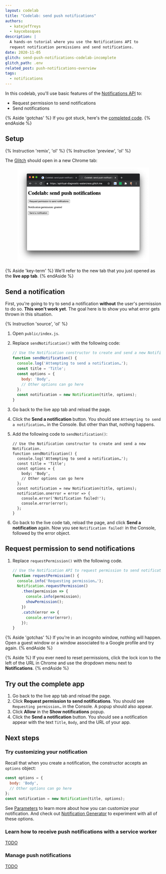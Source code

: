 ```yaml
---
layout: codelab
title: "Codelab: send push notifications"
authors: 
  - katejeffreys
  - kaycebasques
description: |
  A hands-on tutorial where you use the Notifications API to 
  request notification permissions and send notifications.
date: 2020-11-05
glitch: send-push-notifications-codelab-incomplete
glitch_path: .env
related_post: push-notifications-overview
tags:
  - notifications
---
```


In this codelab, you'll use basic features of the
[Notifications API](https://developer.mozilla.org/en-US/docs/Web/API/Notifications_API) to:

* Request permission to send notifications
* Send notifications

{% Aside 'gotchas' %}
  If you got stuck, here's the
  [completed code](https://glitch.com/edit/#!/send-push-notifications-codelab-complete).
{% endAside %}

## Setup

{% Instruction 'remix', 'ol' %}
{% Instruction 'preview', 'ol' %}

The [Glitch](https://glitch.com) should open in a new Chrome tab:

<figure class="w-figure">
  <img class="w-screenshot w-screenshot--filled" 
       src="live-app.jpg" 
       alt="A screenshot of the app.">
</figure>

{% Aside 'key-term' %}
  We'll refer to the new tab that you just opened as the **live app tab**.
{% endAside %}

## Send a notification

First, you're going to try to send a notification **without** the user's permission
to do so. **This won't work yet**. The goal here is to show you what error gets thrown
in this situation.

{% Instruction 'source', 'ol' %}
1. Open `public/index.js`.
1. Replace `sendNotification()` with the following code:

   ```js
   // Use the Notification constructor to create and send a new Notification.
   function sendNotification() {
     console.log('Attempting to send a notification…');
     const title = 'Title';
     const options = {
       body: 'Body',
       // Other options can go here
     };
     const notification = new Notification(title, options);
   }
   ```

1. Go back to the live app tab and reload the page.
1. Click the **Send a notification** button. You should see
   `Attempting to send a notification…` in the Console. But other than that,
   nothing happens.
1. Add the following code to `sendNotification()`:

   ```js/9-12/
   // Use the Notification constructor to create and send a new Notification.
   function sendNotification() {
     console.log('Attempting to send a notification…');
     const title = 'Title';
     const options = {
       body: 'Body',
       // Other options can go here
     };
     const notification = new Notification(title, options);
     notification.onerror = error => {
       console.error('Notification failed!');
       console.error(error);
     };
   }
   ```
1. Go back to the live code tab, reload the page, and click **Send a notification**
   again. Now you see `Notification failed!` in the Console, followed by the error object.

## Request permission to send notifications

1. Replace `requestPermission()` with the following code.

   ```js
   // Use the Notification API to request permission to send notifications.
   function requestPermission() {
     console.info('Requesting permission…');
     Notification.requestPermission()
       .then(permission => {
         console.info(permission);
         showPermission();
       })
       .catch(error => {
         console.error(error);
       });
   }
   ```

{% Aside 'gotchas' %}
  If you're in an incognito window, nothing will happen. Open a guest
  window or a window associated to a Google profile and try again.
{% endAside %}

{% Aside %}
  If you ever need to reset permissions, click the lock icon to the left of
  the URL in Chrome and use the dropdown menu next to **Notifications**.
{% endAside %}

## Try out the complete app

1. Go back to the live app tab and reload the page.
1. Click **Request permission to send notifications**.
   You should see `Requesting permission…` in the Console.
   A popup should also appear.
1. Click **Allow** in the **Show notifications** popup.
1. Click the **Send a notification** button. You should see
   a notification appear with the text `Title`, `Body`, and the URL
   of your app.

## Next steps

### Try customizing your notification

Recall that when you create a notification, the constructor accepts an `options` object:

```js
const options = {
  body: 'Body',
  // Other options can go here
};
const notification = new Notification(title, options);
```

See [Parameters][parameters] to learn more about how you can customize your
notification. And check out [Notification Generator](https://tests.peter.sh/notification-generator/)
to experiment with all of these options.

### Learn how to receive push notifications with a service worker

[TODO](/receive-push-notifications-codelab/)

### Manage push notifications

[TODO](/manage-push-notifications-codelab/)

[parameters]: https://developer.mozilla.org/en-US/docs/Web/API/notification/Notification#Parameters